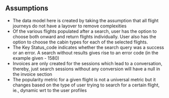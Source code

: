 ## Assumptions
 - The data model here is created by taking the assumption that all flight journeys do not have a layover to 
 remove complexities
 - Of the various flights populated after a search, user has the option to choose both onward and return flights individually. User also has the option to choose the cabin types for each of the selected flights. 
 - The Key Status_code indicates whether the search query was a success or an error. A search without results gives rise to an error code (in the example given - 1580)
 - Invoices are only created for the sessions which lead to a conversation, thereby, just search sessions without any conversion will have a null in the invoice section
 - The popularity metric for a given flight is not a universal metric but it changes based on the type of user trying to search for a certain flight, ie., dynamic wrt to the user profiles 
   